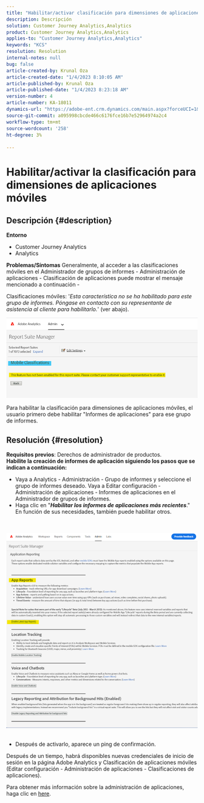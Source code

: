 ```yaml
---
title: "Habilitar/activar clasificación para dimensiones de aplicaciones móviles"
description: Descripción
solution: Customer Journey Analytics,Analytics
product: Customer Journey Analytics,Analytics
applies-to: "Customer Journey Analytics,Analytics"
keywords: "KCS"
resolution: Resolution
internal-notes: null
bug: false
article-created-by: Krunal Oza
article-created-date: "1/4/2023 8:10:05 AM"
article-published-by: Krunal Oza
article-published-date: "1/4/2023 8:23:18 AM"
version-number: 4
article-number: KA-18011
dynamics-url: "https://adobe-ent.crm.dynamics.com/main.aspx?forceUCI=1&pagetype=entityrecord&etn=knowledgearticle&id=abc8232e-078c-ed11-81ac-6045bd0063aa"
source-git-commit: a095998cbcde466c6176fce16b7e52964974a2c4
workflow-type: tm+mt
source-wordcount: '258'
ht-degree: 3%

---
```


# Habilitar/activar la clasificación para dimensiones de aplicaciones móviles

## Descripción {#description}

<b>Entorno</b>
- Customer Journey Analytics
- Analytics



<b>Problemas/Síntomas</b>
Generalmente, al acceder a las clasificaciones móviles en el Administrador de grupos de informes - Administración de aplicaciones - Clasificación de aplicaciones puede mostrar el mensaje mencionado a continuación -

Clasificaciones móviles: &#39;*Esta característica no se ha habilitado para este grupo de informes. Póngase en contacto con su representante de asistencia al cliente para habilitarlo.*&#39; (ver abajo).

![](assets/___acc8232e-078c-ed11-81ac-6045bd0063aa___.png)

Para habilitar la clasificación para dimensiones de aplicaciones móviles, el usuario primero debe habilitar &quot;Informes de aplicaciones&quot; para ese grupo de informes.


## Resolución {#resolution}

<b>Requisitos previos</b>: Derechos de administrador de productos.<br><b>Habilite la creación de informes de aplicación siguiendo los pasos que se indican a continuación:</b>
- Vaya a Analytics - Administración - Grupo de informes y seleccione el grupo de informes deseado. Vaya a Editar configuración - Administración de aplicaciones -<b> </b>Informes de aplicaciones en el Administrador de grupos de informes.
- Haga clic en &quot;<b>*Habilitar los informes de aplicaciones más recientes</b>*.&quot; En función de sus necesidades, también puede habilitar otros.

<br> <br>![](assets/0ae3ca9c-b68f-ec11-b400-00224804a35d.png)
 
- Después de activarlo, aparece un ping de confirmación.


Después de un tiempo, habrá disponibles nuevas credenciales de inicio de sesión en la página Adobe Analytics y Clasificación de aplicaciones móviles (Editar configuración - Administración de aplicaciones - Clasificaciones de aplicaciones).

Para obtener más información sobre la administración de aplicaciones, haga clic en [here](https://nam04.safelinks.protection.outlook.com/?url=https%3A%2F%2Fexperienceleague.adobe.com%2Fdocs%2Fanalytics%2Fadmin%2Fadmin-tools%2Fmobile-management.html%3Flang%3Den&amp;amp;data=04%7C01%7Cnilotpalb%40adobe.com%7C3c1d5032d121424be46208d9f1d8905c%7Cfa7b1b5a7b34438794aed2c178decee1%7C0%7C0%7C637806734700482559%7CUnknown%7CTWFpbGZsb3d8eyJWIjoiMC4wLjAwMDAiLCJQIjoiV2luMzIiLCJBTiI6Ik1haWwiLCJXVCI6Mn0%3D%7C3000&amp;amp;sdata=uxWerDD%2FHHZVSk%2B6eY0p2czXyW3BtXq75lRarjebwak%3D&amp;amp;reserved=0 "Haga clic en el siguiente vínculo: https://experienceleague.adobe.com/docs/analytics/admin/admin-tools/mobile-management.html?lang=en").

